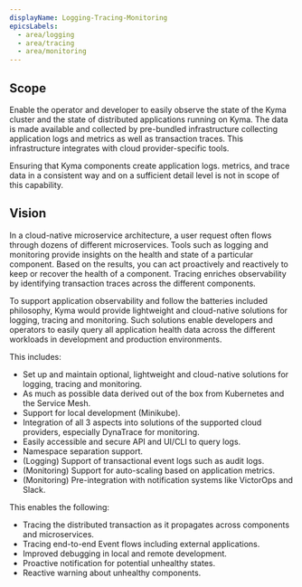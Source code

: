 ```yaml
---
displayName: Logging-Tracing-Monitoring
epicsLabels:
  - area/logging
  - area/tracing
  - area/monitoring
---
```


 ## Scope
Enable the operator and developer to easily observe the state of the Kyma cluster and the state of distributed applications running on Kyma. The data is made available and collected by pre-bundled infrastructure collecting application logs and metrics as well as transaction traces. This infrastructure integrates with cloud provider-specific tools.

Ensuring that Kyma components create application logs. metrics, and trace data in a consistent way and on a sufficient detail level is not in scope of this capability.

 ## Vision
In a cloud-native microservice architecture, a user request often flows through dozens of different microservices. Tools such as logging and monitoring provide insights on the health and state of a particular component. Based on the results, you can act proactively and reactively to keep or recover the health of a component. Tracing enriches observability by identifying transaction traces across the different components.

To support application observability and follow the batteries included philosophy, Kyma would provide lightweight and cloud-native solutions for logging, tracing and monitoring. Such solutions enable developers and operators to easily query all application health data across the different workloads in development and production environments.

This includes:
* Set up and maintain optional, lightweight and cloud-native solutions for logging, tracing and monitoring.
* As much as possible data derived out of the box from Kubernetes and the Service Mesh.
* Support for local development (Minikube).
* Integration of all 3 aspects into solutions of the supported cloud providers, especially DynaTrace for monitoring.
* Easily accessible and secure API and UI/CLI to query logs.
* Namespace separation support.
* (Logging) Support of transactional event logs such as audit logs.
* (Monitoring) Support for auto-scaling based on application metrics.
* (Monitoring) Pre-integration with notification systems like VictorOps and Slack.

This enables the following:
* Tracing the distributed transaction as it propagates across components and microservices.
* Tracing end-to-end Event flows including external applications.
* Improved debugging in local and remote development.
* Proactive notification for potential unhealthy states.
* Reactive warning about unhealthy components.


